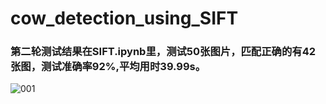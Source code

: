 # cow_detection_using_SIFT


### 第二轮测试结果在SIFT.ipynb里，测试50张图片，匹配正确的有42张图，测试准确率92%,平均用时39.99s。

![001](https://github.com/Frankie32244/cow_face_detection_using_SIFT/blob/main/pics/001.png)
